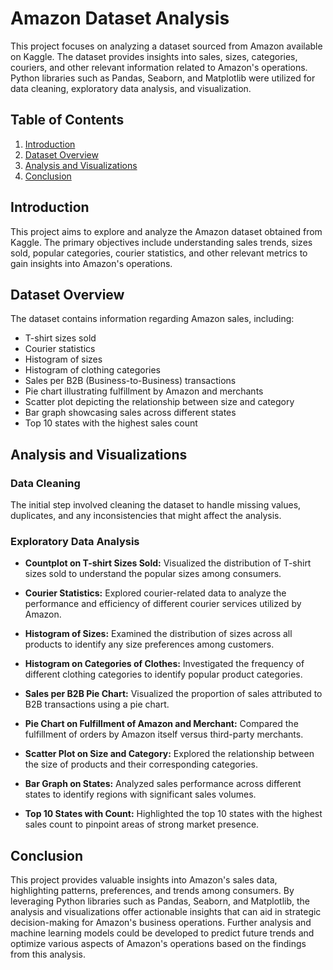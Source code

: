 # Amazon Dataset Analysis

This project focuses on analyzing a dataset sourced from Amazon available on Kaggle. The dataset provides insights into sales, sizes, categories, couriers, and other relevant information related to Amazon's operations. Python libraries such as Pandas, Seaborn, and Matplotlib were utilized for data cleaning, exploratory data analysis, and visualization.

## Table of Contents

1. [Introduction](#introduction)
2. [Dataset Overview](#dataset-overview)
3. [Analysis and Visualizations](#analysis-and-visualizations)
4. [Conclusion](#conclusion)

## Introduction

This project aims to explore and analyze the Amazon dataset obtained from Kaggle. The primary objectives include understanding sales trends, sizes sold, popular categories, courier statistics, and other relevant metrics to gain insights into Amazon's operations.

## Dataset Overview

The dataset contains information regarding Amazon sales, including:

- T-shirt sizes sold
- Courier statistics
- Histogram of sizes
- Histogram of clothing categories
- Sales per B2B (Business-to-Business) transactions
- Pie chart illustrating fulfillment by Amazon and merchants
- Scatter plot depicting the relationship between size and category
- Bar graph showcasing sales across different states
- Top 10 states with the highest sales count

## Analysis and Visualizations

### Data Cleaning

The initial step involved cleaning the dataset to handle missing values, duplicates, and any inconsistencies that might affect the analysis.

### Exploratory Data Analysis

- **Countplot on T-shirt Sizes Sold:** Visualized the distribution of T-shirt sizes sold to understand the popular sizes among consumers.

- **Courier Statistics:** Explored courier-related data to analyze the performance and efficiency of different courier services utilized by Amazon.

- **Histogram of Sizes:** Examined the distribution of sizes across all products to identify any size preferences among customers.

- **Histogram on Categories of Clothes:** Investigated the frequency of different clothing categories to identify popular product categories.

- **Sales per B2B Pie Chart:** Visualized the proportion of sales attributed to B2B transactions using a pie chart.

- **Pie Chart on Fulfillment of Amazon and Merchant:** Compared the fulfillment of orders by Amazon itself versus third-party merchants.

- **Scatter Plot on Size and Category:** Explored the relationship between the size of products and their corresponding categories.

- **Bar Graph on States:** Analyzed sales performance across different states to identify regions with significant sales volumes.

- **Top 10 States with Count:** Highlighted the top 10 states with the highest sales count to pinpoint areas of strong market presence.

## Conclusion

This project provides valuable insights into Amazon's sales data, highlighting patterns, preferences, and trends among consumers. By leveraging Python libraries such as Pandas, Seaborn, and Matplotlib, the analysis and visualizations offer actionable insights that can aid in strategic decision-making for Amazon's business operations. Further analysis and machine learning models could be developed to predict future trends and optimize various aspects of Amazon's operations based on the findings from this analysis.
